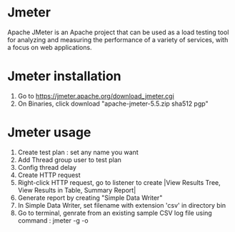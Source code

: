 # Jmeter
Apache JMeter is an Apache project that can be used as a load testing tool for analyzing and measuring the performance of a variety of services, with a focus on web applications.

# Jmeter installation
1. Go to https://jmeter.apache.org/download_jmeter.cgi
2. On Binaries, click download "apache-jmeter-5.5.zip	sha512	pgp"

# Jmeter usage
1. Create test plan : set any name you want
2. Add Thread group user to test plan
3. Config thread delay
4. Create HTTP request 
5. Right-click HTTP request, go to listener to create |View Results Tree, View Results in Table, Summary Report|
6. Generate report by creating "Simple Data Writer"
7. In Simple Data Writer, set filename with extension 'csv' in directory bin
8. Go to terminal, genrate from an existing sample CSV log file using command : jmeter -g <log file.csv> -o <Path to output folder>

